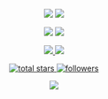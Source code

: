 <!--📊STATSGRAPH / 🌐WEBSITE: https://github.com/anuraghazra/github-readme-stats -->
<p align="center">
    <img src="https://github-readme-stats.vercel.app/api?username=AsafMeizner&show_icons=true&theme=merko&count_private=true">
    <img src="https://github-readme-streak-stats.herokuapp.com?user=AsafMeizner&theme=merko&date_format=M%20j%5B%2C%20Y%5D">
</p>

<!--📙LANGUAGES / 🌐WEBSITE: https://github.com/anuraghazra/github-readme-stats -->
<p align="center">
    <img src="https://github-readme-stats.vercel.app/api/top-langs/?username=AsafMeizner&layout=compact&theme=merko&langs_count=10&hide=tex,html,javascript,css,typescript,scss">
    <img src="https://github-readme-stats.vercel.app/api/top-langs/?username=AsafMeizner&layout=compact&theme=merko&langs_count=10&hide=java,python,batchfile,vbscript,c%23">
</p>

<!--✨REPO / 🌐WEBSITE: https://github.com/anuraghazra/github-readme-stats -->
<p align="center">
    <a href="https://github.com/AsafMeizner/rosi-2.0">
        <img src="https://github-readme-stats.vercel.app/api/pin/?username=AsafMeizner&repo=rosi-2.0&theme=merko&show_owner">
    </a>
    <a href="https://github.com/AsafMeizner/Resume">
        <img src="https://github-readme-stats.vercel.app/api/pin/?username=AsafMeizner&repo=Resume&theme=merko">
    </a>
</p>

<!--📛BADGES / 🌐WEBSITE: https://github.com/DenverCoder1/custom-icon-badges -->
<p align="center">
    <a href="https://github.com/AsafMeizner?tab=repositories&sort=stargazers">
        <img alt="total stars" title="Total stars on GitHub" src="https://custom-icon-badges.herokuapp.com/badge/dynamic/json?logo=star&color=55960c&labelColor=488207&label=Stars&style=for-the-badge&query=%24.stars&url=https://api.github-star-counter.workers.dev/user/AsafMeizner"/>
    </a>
    <a href="https://github.com/AsafMeizner?tab=followers">
        <img alt="followers" title="Follow me on Github" src="https://custom-icon-badges.herokuapp.com/github/followers/AsafMeizner?color=23960c&labelColor=188207&style=for-the-badge&logo=person-add&label=Followers&logoColor=white"/>
    </a>
</p>

<!--👀VIEWS / 🌐WEBSITE: https://github.com/antonkomarev/github-profile-views-counter -->
<p align="center">
    <img src="https://komarev.com/ghpvc/?username=AsafMeizner&color=0E9C47&style=for-the-badge">
</p>
